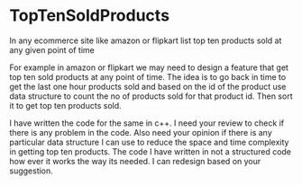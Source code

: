 # TopTenSoldProducts
In any ecommerce site like amazon or flipkart list top ten products sold at any given point of time

For example in amazon or flipkart we may need to design a feature that get top ten sold products at any point of time. The idea is to go back in time to get the last one hour products sold and based on the id of the product use data structure to count the no of products sold for that product id. Then sort it to get top ten products sold.

I have written the code for the same in c++. I need your review to check if there is any problem in the code. Also need your opinion if there is any particular data structure I can use to reduce the space and time complexity in getting top ten products. The code I have written in not a structured code how ever it works the way its needed. I can redesign based on your suggestion.
